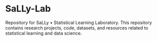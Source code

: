 # SaLLy-Lab
Repository for SaLLy • Statistical Learning Laboratory. This repository contains research projects, code, datasets, and resources related to statistical learning and data science.
